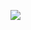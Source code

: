 ![](http://www.plantuml.com/plantuml/proxy?cache=no&src=https://raw.githubusercontent.com/wutsi/wutsi-domain/main/doc/capabilities/like/architecture.plantuml)
